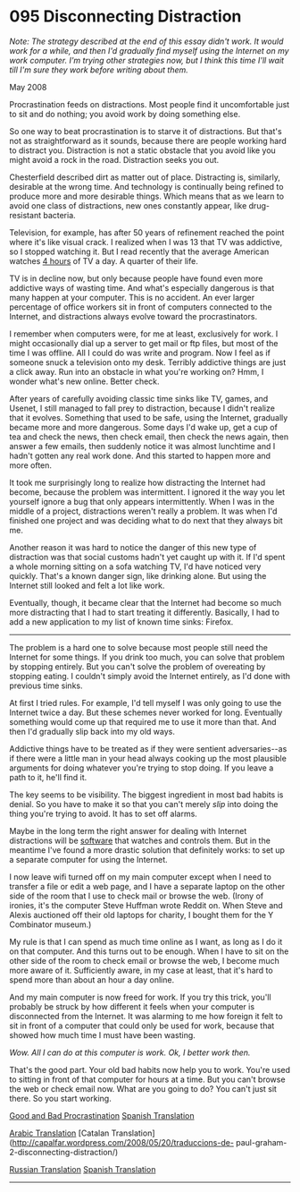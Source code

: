 # 095 Disconnecting Distraction


  
 
  
 _Note: The strategy described at the end of this essay didn't work. It would work for a while, and then I'd gradually find myself using the Internet on my work computer. I'm trying other strategies now, but I think this time I'll wait till I'm sure they work before writing about them._   
  
 May 2008   
  
 Procrastination feeds on distractions. Most people find it uncomfortable just to sit and do nothing; you avoid work by doing something else.   
  
 So one way to beat procrastination is to starve it of distractions. But that's not as straightforward as it sounds, because there are people working hard to distract you. Distraction is not a static obstacle that you avoid like you might avoid a rock in the road. Distraction seeks you out.   
  
 Chesterfield described dirt as matter out of place. Distracting is, similarly, desirable at the wrong time. And technology is continually being refined to produce more and more desirable things. Which means that as we learn to avoid one class of distractions, new ones constantly appear, like drug-resistant bacteria.   
  
 Television, for example, has after 50 years of refinement reached the point where it's like visual crack. I realized when I was 13 that TV was addictive, so I stopped watching it. But I read recently that the average American watches [4 hours](http://www.forbes.com/forbes/2003/0929/076.html) of TV a day. A quarter of their life.   
  
 TV is in decline now, but only because people have found even more addictive ways of wasting time. And what's especially dangerous is that many happen at your computer. This is no accident. An ever larger percentage of office workers sit in front of computers connected to the Internet, and distractions always evolve toward the procrastinators.   
  
 I remember when computers were, for me at least, exclusively for work. I might occasionally dial up a server to get mail or ftp files, but most of the time I was offline. All I could do was write and program. Now I feel as if someone snuck a television onto my desk. Terribly addictive things are just a click away. Run into an obstacle in what you're working on? Hmm, I wonder what's new online. Better check.   
  
 After years of carefully avoiding classic time sinks like TV, games, and Usenet, I still managed to fall prey to distraction, because I didn't realize that it evolves. Something that used to be safe, using the Internet, gradually became more and more dangerous. Some days I'd wake up, get a cup of tea and check the news, then check email, then check the news again, then answer a few emails, then suddenly notice it was almost lunchtime and I hadn't gotten any real work done. And this started to happen more and more often.   
  
 It took me surprisingly long to realize how distracting the Internet had become, because the problem was intermittent. I ignored it the way you let yourself ignore a bug that only appears intermittently. When I was in the middle of a project, distractions weren't really a problem. It was when I'd finished one project and was deciding what to do next that they always bit me.   
  
 Another reason it was hard to notice the danger of this new type of distraction was that social customs hadn't yet caught up with it. If I'd spent a whole morning sitting on a sofa watching TV, I'd have noticed very quickly. That's a known danger sign, like drinking alone. But using the Internet still looked and felt a lot like work.   
  
 Eventually, though, it became clear that the Internet had become so much more distracting that I had to start treating it differently. Basically, I had to add a new application to my list of known time sinks: Firefox.   
  
 
* * *  
 
  
 The problem is a hard one to solve because most people still need the Internet for some things. If you drink too much, you can solve that problem by stopping entirely. But you can't solve the problem of overeating by stopping eating. I couldn't simply avoid the Internet entirely, as I'd done with previous time sinks.   
  
 At first I tried rules. For example, I'd tell myself I was only going to use the Internet twice a day. But these schemes never worked for long. Eventually something would come up that required me to use it more than that. And then I'd gradually slip back into my old ways.   
  
 Addictive things have to be treated as if they were sentient adversaries--as if there were a little man in your head always cooking up the most plausible arguments for doing whatever you're trying to stop doing. If you leave a path to it, he'll find it.   
  
 The key seems to be visibility. The biggest ingredient in most bad habits is denial. So you have to make it so that you can't merely _slip_ into doing the thing you're trying to avoid. It has to set off alarms.   
  
 Maybe in the long term the right answer for dealing with Internet distractions will be [software](http://rescuetime.com) that watches and controls them. But in the meantime I've found a more drastic solution that definitely works: to set up a separate computer for using the Internet.   
  
 I now leave wifi turned off on my main computer except when I need to transfer a file or edit a web page, and I have a separate laptop on the other side of the room that I use to check mail or browse the web. (Irony of ironies, it's the computer Steve Huffman wrote Reddit on. When Steve and Alexis auctioned off their old laptops for charity, I bought them for the Y Combinator museum.)   
  
 My rule is that I can spend as much time online as I want, as long as I do it on that computer. And this turns out to be enough. When I have to sit on the other side of the room to check email or browse the web, I become much more aware of it. Sufficiently aware, in my case at least, that it's hard to spend more than about an hour a day online.   
  
 And my main computer is now freed for work. If you try this trick, you'll probably be struck by how different it feels when your computer is disconnected from the Internet. It was alarming to me how foreign it felt to sit in front of a computer that could only be used for work, because that showed how much time I must have been wasting.   
  
 _Wow. All I can do at this computer is work. Ok, I better work then._   
  
 That's the good part. Your old bad habits now help you to work. You're used to sitting in front of that computer for hours at a time. But you can't browse the web or check email now. What are you going to do? You can't just sit there. So you start working.   
  
 
  
 
  
 
  
 [Good and Bad Procrastination](http://paulgraham.com/procrastination.html)   [Spanish Translation](http://wiki.alsanan.info/index.php?nom=desconectar%20las%20distracciones)   
  
 [Arabic Translation](http://blog.amr-g.com/?p=11)   [Catalan Translation](http://capalfar.wordpress.com/2008/05/20/traduccions-de- paul-graham-2-disconnecting-distraction/)   
  
 [Russian Translation](http://ryba4.com/translations/distraction)   [Spanish Translation](http://www.internazionale.it/interblog/index.php?itemid=2579)   
  
 
  
 
  
 
  
 

 
* * *
 

 

